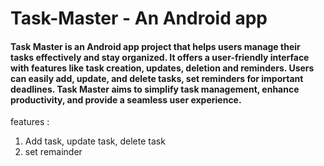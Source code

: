 
# Task-Master - An Android app


<h4>Task Master is an Android app project that helps users manage their tasks effectively and stay organized. It offers a user-friendly interface with features like task creation, updates, deletion and reminders. Users can easily add, update, and delete tasks, set reminders for important deadlines. Task Master aims to simplify task management, enhance productivity, and provide a seamless user experience.</h4>

features :
 1) Add task, update task, delete task
 2) set remainder




